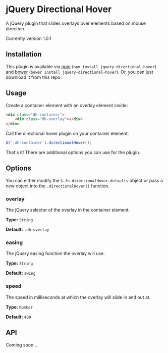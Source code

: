 # jQuery Directional Hover

A jQuery plugin that slides overlays over elements based on mouse direction

Currently version 1.0.1

## Installation

This plugin is available via [npm](https://www.npmjs.com/) (`npm install jquery-directional-hover`) and [bower](http://bower.io/) (`bower install jquery-directional-hover`). Or, you can just download it from this repo.

## Usage

Create a container element with an overlay element inside:

```html
<div class="dh-container">
	<div class="dh-overlay"></div>
</div>
```

Call the directional hover plugin on your container element:

```js
$('.dh-container').directionalHover();
```

That's it! There are additional options you can use for the plugin.

## Options

You can either modify the `$.fn.directionalHover.defaults` object or pass a new object into the `.directionalHover()` function.

### overlay

The jQuery selector of the overlay in the container element.

**Type:** `String`

**Default:** `.dh-overlay`

### easing

The jQuery easing function the overlay will use.

**Type:** `String`

**Default:** `swing`

### speed

The speed in milliseconds at which the overlay will slide in and out at.

**Type:** `Number`

**Default:** `400`

## API

Coming soon...